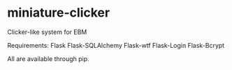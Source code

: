 miniature-clicker
=================

Clicker-like system for EBM


Requirements:
Flask
Flask-SQLAlchemy
Flask-wtf
Flask-Login
Flask-Bcrypt

All are available through pip.